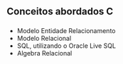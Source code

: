 <h2 align="left"> Conceitos abordados C</h1>

###

- Modelo Entidade Relacionamento 
- Modelo Relacional
- SQL, utilizando o Oracle Live SQL
- Algebra Relacional

###

